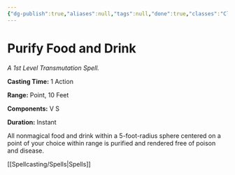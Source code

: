 ```yaml
---
{"dg-publish":true,"aliases":null,"tags":null,"done":true,"classes":"Cleric, Druid, Paladin, Artificer,","spellLevel":1,"school":"Transmutation","source":"PHB","permalink":"/spells/purify-food-and-drink/","dgHomeLink":false,"dgPassFrontmatter":true}
---
```


# Purify Food and Drink
*A 1st Level Transmutation Spell.*

**Casting Time:** 1 Action

**Range:** Point, 10 Feet

**Components:** V S 

**Duration:** Instant

All nonmagical food and drink within a 5-foot-radius sphere centered on a point of your choice within range is purified and rendered free of poison and disease.

[[Spellcasting/Spells|Spells]]